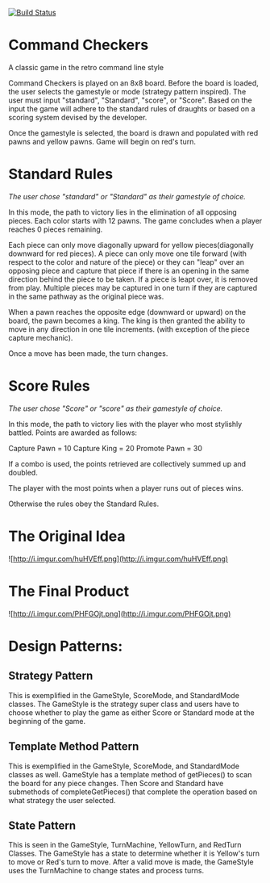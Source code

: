 [![Build Status](https://travis-ci.org/cpe305Spring17/spring2017-project-alexbcastana.svg?branch=master)](https://travis-ci.org/cpe305Spring17/spring2017-project-alexbcastana)


# Command Checkers
A classic game in the retro command line style

Command Checkers is played on an 8x8 board. Before the board is loaded, the user selects the gamestyle or mode (strategy pattern inspired). The user must input "standard", "Standard", "score", or "Score". Based on the input the game will adhere to the standard rules of draughts or based on a scoring system devised by the developer.

Once the gamestyle is selected, the board is drawn and populated with red pawns and yellow pawns. Game will begin on red's turn. 

# Standard Rules
*The user chose "standard" or "Standard" as their gamestyle of choice.*

In this mode, the path to victory lies in the elimination of all opposing pieces. Each color starts with 12 pawns. The game concludes when a player reaches 0 pieces remaining.

Each piece can only move diagonally upward for yellow pieces(diagonally downward for red pieces). A piece can only move one tile forward (with respect to the color and nature of the piece) or they can "leap" over an opposing piece and capture that piece if there is an opening in the same direction behind the piece to be taken. If a piece is leapt over, it is removed from play. Multiple pieces may be captured in one turn if they are captured in the same pathway as the original piece was.

When a pawn reaches the opposite edge (downward or upward) on the board, the pawn becomes a king. The king is then granted the ability to move in any direction in one tile increments. (with exception of the piece capture mechanic). 

Once a move has been made, the turn changes. 

# Score Rules
*The user chose "Score" or "score" as their gamestyle of choice.*

In this mode, the path to victory lies with the player who most stylishly battled. 
Points are awarded as follows:

Capture Pawn = 10
Capture King = 20
Promote Pawn = 30

If a combo is used, the points retrieved are collectively summed up and doubled.

The player with the most points when a player runs out of pieces wins.

Otherwise the rules obey the Standard Rules.

# The Original Idea

![http://i.imgur.com/huHVEff.png](http://i.imgur.com/huHVEff.png)

# The Final Product

![http://i.imgur.com/PHFGOjt.png](http://i.imgur.com/PHFGOjt.png)

# Design Patterns:

## Strategy Pattern
This is exemplified in the GameStyle, ScoreMode, and StandardMode classes. The GameStyle is the strategy super class and users have to choose whether to play the game as either Score or Standard mode at the beginning of the game. 

## Template Method Pattern
This is exemplified in the GameStyle, ScoreMode, and StandardMode classes as well. GameStyle has a template method of getPieces() to scan the board for any piece changes. Then Score and Standard have submethods of completeGetPieces() that complete the operation based on what strategy the user selected.

## State Pattern
This is seen in the GameStyle, TurnMachine, YellowTurn, and RedTurn Classes. The GameStyle has a state to determine whether it is Yellow's turn to move or Red's turn to move. After a valid move is made, the GameStyle uses the TurnMachine to change states and process turns.



